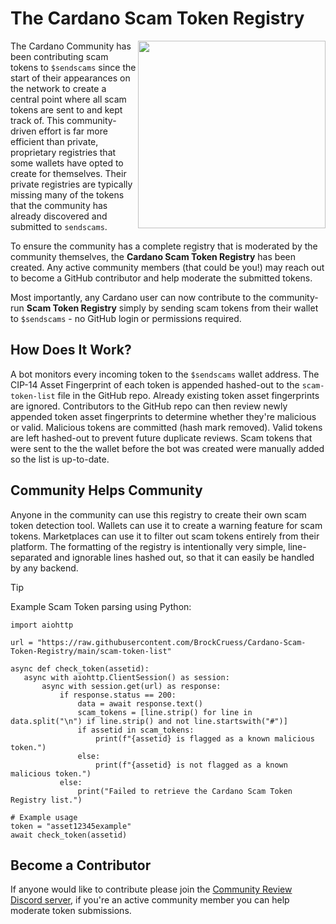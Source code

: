 # The Cardano Scam Token Registry

<img align="right" src="https://i.imgur.com/wnXIsuX.jpeg" width="300">

The Cardano Community has been contributing scam tokens to `$sendscams` since the start of their appearances on the network to create a central point where all scam tokens are sent to and kept track of. This community-driven effort is far more efficient than private, proprietary registries that some wallets have opted to create for themselves. Their private registries are typically missing many of the tokens that the community has already discovered and submitted to `sendscams`.

To ensure the community has a complete registry that is moderated by the community themselves, the **Cardano Scam Token Registry** has been created. Any active community members (that could be you!) may reach out to become a GitHub contributor and help moderate the submitted tokens.

Most importantly, any Cardano user can now contribute to the community-run **Scam Token Registry** simply by sending scam tokens from their wallet to `$sendscams` - no GitHub login or permissions required.

## How Does It Work?
A bot monitors every incoming token to the `$sendscams` wallet address. The CIP-14 Asset Fingerprint of each token is appended hashed-out to the `scam-token-list` file in the GitHub repo. Already existing token asset fingerprints are ignored. Contributors to the GitHub repo can then review newly appended token asset fingerprints to determine whether they're malicious or valid. Malicious tokens are committed (hash mark removed). Valid tokens are left hashed-out to prevent future duplicate reviews. Scam tokens that were sent to the the wallet before the bot was created were manually added so the list is up-to-date.

## Community Helps Community
Anyone in the community can use this registry to create their own scam token detection tool. Wallets can use it to create a warning feature for scam tokens. Marketplaces can use it to filter out scam tokens entirely from their platform. The formatting of the registry is intentionally very simple, line-separated and ignorable lines hashed out, so that it can easily be handled by any backend.

> [!TIP]
> Example Scam Token parsing using Python:
> ```
>import aiohttp
>
>url = "https://raw.githubusercontent.com/BrockCruess/Cardano-Scam-Token-Registry/main/scam-token-list"
>
>async def check_token(assetid):
>    async with aiohttp.ClientSession() as session:
>        async with session.get(url) as response:
>            if response.status == 200:
>                data = await response.text()
>                scam_tokens = [line.strip() for line in data.split("\n") if line.strip() and not line.startswith("#")]
>                if assetid in scam_tokens:
>                    print(f"{assetid} is flagged as a known malicious token.")
>                else:
>                    print(f"{assetid} is not flagged as a known malicious token.")
>            else:
>                print("Failed to retrieve the Cardano Scam Token Registry list.")
>
># Example usage
>token = "asset12345example"
>await check_token(assetid)
>```

## Become a Contributor
If anyone would like to contribute please join the [Community Review Discord server](https://discord.gg/hqwvvR6KpM), if you're an active community member you can help moderate token submissions.
